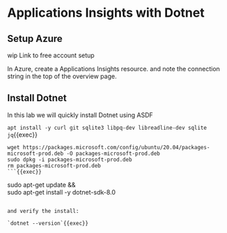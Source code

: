
# Applications Insights with Dotnet

## Setup Azure

wip Link to free account setup

In Azure, create a Applications Insights resource. and note the connection string in the top of the overview page.


## Install Dotnet

In this lab we will quickly install Dotnet using ASDF

`apt install -y curl git sqlite3 libpq-dev libreadline-dev sqlite jq`{{exec}}

```
wget https://packages.microsoft.com/config/ubuntu/20.04/packages-microsoft-prod.deb -O packages-microsoft-prod.deb
sudo dpkg -i packages-microsoft-prod.deb
rm packages-microsoft-prod.deb
```{{exec}}

```
sudo apt-get update && \
  sudo apt-get install -y dotnet-sdk-8.0
```{{exec}}

and verify the install:

`dotnet --version`{{exec}}
